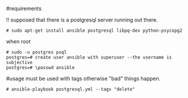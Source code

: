 #requirements

!! supposed that there is a postgresql server running out there.

```
# sudo apt-get install ansible postgresql libpq-dev python-psycopg2
```
when root 
```
# sudo -u postgres psql
postgres=# create user ansible with superuser --the username is subjective
postgres=# \passwd ansible 
```
#usage
must be used with tags otherwise "bad" things happen.
```
# ansible-playbook postgresql.yml --tags "delete"
```


